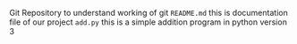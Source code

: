 Git Repository to understand working of git
`README.md` this is documentation file of our project
`add.py` this is a simple addition program in python version 3 
